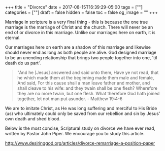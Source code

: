 +++
title = "Divorce"
date = 2017-08-15T16:39:29-05:00
tags = [""]
categories = [""]
draft = false
hidden = false
toc = false
og_image = ""
+++

Marriage in scripture is a very final thing - this is because the one true marriage is the marriage of Christ and the church. There will never be an end of or divorce in this marriage. Unlike our marriages here on earth, it is eternal.

<!--more-->

Our marriages here on earth are a shadow of this marriage and likewise should never end as long as both people are alive. God designed marriage to be an unending relationship that brings two people together into one, 'til death do us part'.

> "And he [Jesus] answered and said unto them, Have ye not read, that he which made them at the beginning made them male and female, And said, For this cause shall a man leave father and mother, and shall cleave to his wife: and they twain shall be one flesh? Wherefore they are no more twain, but one flesh. What therefore God hath joined together, let not man put asunder. - Matthew 19:4-6

We are to imitate Christ, as He was long suffering and merciful to His Bride (us) who ultimately could only be saved from our rebellion and sin by Jesus' own death and shed blood.

Below is the most concise, Scriptural study on divorce we have ever read, written by Pastor John Piper. We encourage you to study this article.

http://www.desiringgod.org/articles/divorce-remarriage-a-position-paper
